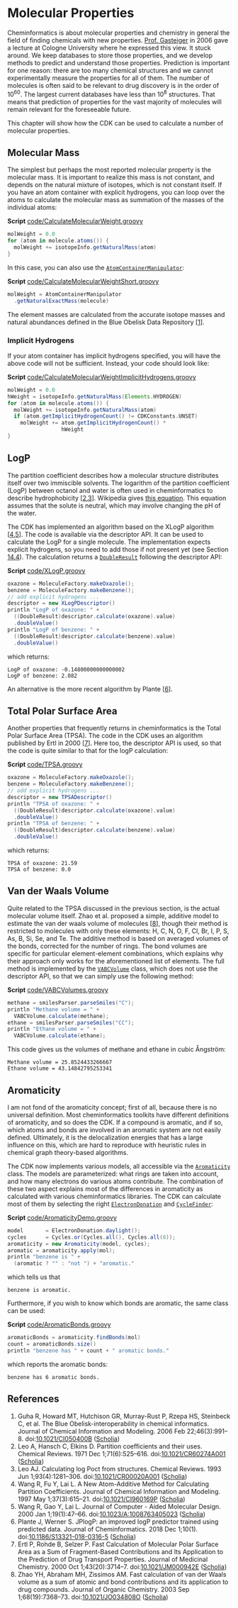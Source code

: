 # Molecular Properties

Cheminformatics is about molecular properties and chemistry in general the field
of finding chemicals with new properties. [Prof. Gasteiger](https://tools.wmflabs.org/scholia/author/Q109081)
in 2006 gave a lecture at Cologne University where he expressed this view. It stuck around. We keep
databases to store those properties, and we develop methods to predict and understand
those properties. Prediction is important for one reason: there are too many
chemical structures and we cannot experimentally measure the properties for all
of them. The number of molecules is often said to be relevant to drug discovery is in
the order of 10<sup>60</sup>. The largest current databases have less than 10<sup>8</sup>
structures. That means that prediction of properties for the vast majority
of molecules will remain relevant for the foreseeable future.

This chapter will show how the CDK can be used to calculate a number of molecular
properties.

## Molecular Mass

The simplest but perhaps the most reported molecular property is the <a name="tp1">molecular mass</a>.
It is important to realize this mass is not constant, and depends on the natural
mixture of isotopes, which is not constant itself. If you have an atom container
with explicit hydrogens, you can loop over the atoms to calculate the molecular
mass as summation of the masses of the individual atoms:

**Script** [code/CalculateMolecularWeight.groovy](code/CalculateMolecularWeight.code.md)
```groovy
molWeight = 0.0
for (atom in molecule.atoms()) {
  molWeight += isotopeInfo.getNaturalMass(atom)
}
```

In this case, you can also use the [`AtomContainerManipulator`](http://cdk.github.io/cdk/latest/docs/api/org/openscience/cdk/tools/manipulator/AtomContainerManipulator.html):

**Script** [code/CalculateMolecularWeightShort.groovy](code/CalculateMolecularWeightShort.code.md)
```groovy
molWeight = AtomContainerManipulator
  .getNaturalExactMass(molecule)
```

The element masses are calculated from the accurate isotope masses and natural
abundances defined in the Blue Obelisk Data Repository [<a href="#citeref1">1</a>].

### Implicit Hydrogens

If your atom container has <a name="tp2">implicit hydrogens</a> specified, you will have the above
code will not be sufficient. Instead, your code should look like:

**Script** [code/CalculateMolecularWeightImplicitHydrogens.groovy](code/CalculateMolecularWeightImplicitHydrogens.code.md)
```groovy
molWeight = 0.0
hWeight = isotopeInfo.getNaturalMass(Elements.HYDROGEN)
for (atom in molecule.atoms()) {
  molWeight += isotopeInfo.getNaturalMass(atom)
  if (atom.getImplicitHydrogenCount() != CDKConstants.UNSET)
    molWeight += atom.getImplicitHydrogenCount() *
                 hWeight
}
```


<a name="sec:properties:logp"></a>
## LogP

The <a name="tp3">partition coefficient</a> describes how a molecular structure distributes
itself over two immiscible solvents. The logarithm of the partition coefficient (<a name="tp4">LogP</a>) between
octanol and water is often used in cheminformatics to describe hydrophobicity [<a href="#citeref2">2</a>,<a href="#citeref3">3</a>].
Wikipedia gives [this equation](http://en.wikipedia.org/wiki/Partition_coefficient).
This equation assumes that the solute is neutral, which may involve changing the pH of the water.

The CDK has implemented an algorithm based on the <a name="tp5">XLogP</a> algorithm [<a href="#citeref4">4</a>,<a href="#citeref5">5</a>]. The
code is available via the descriptor API. It can be used to calculate the LogP for a single
molecule. The implementation expects explicit hydrogens, so you need to add those if not
present yet (see Section [14.4](missing.md#sec:missinghydrogens)). The calculation returns a [`DoubleResult`](http://cdk.github.io/cdk/latest/docs/api/org/openscience/cdk/qsar/result/DoubleResult.html)
following the descriptor API:

**Script** [code/XLogP.groovy](code/XLogP.code.md)
```groovy
oxazone = MoleculeFactory.makeOxazole();
benzene = MoleculeFactory.makeBenzene();
// add explicit hydrogens ...
descriptor = new XLogPDescriptor()
println "LogP of oxazone: " +
  ((DoubleResult)descriptor.calculate(oxazone).value)
  .doubleValue()
println "LogP of benzene: " +
  ((DoubleResult)descriptor.calculate(benzene).value)
  .doubleValue()
```

which returns:

```plain
LogP of oxazone: -0.14800000000000002
LogP of benzene: 2.082
```

An alternative is the more recent algorithm by Plante [<a href="#citeref6">6</a>].

<a name="sec:tpsa"></a>
## Total Polar Surface Area

Another properties that frequently returns in cheminformatics is the <a name="tp6">Total Polar Surface Area</a>
(<a name="tp7">TPSA</a>). The code in the CDK uses an algorithm published by Ertl in 2000 [<a href="#citeref7">7</a>].
Here too, the descriptor API is used, so that the code is quite similar to that for the logP
calculation:

**Script** [code/TPSA.groovy](code/TPSA.code.md)
```groovy
oxazone = MoleculeFactory.makeOxazole();
benzene = MoleculeFactory.makeBenzene();
// add explicit hydrogens ...
descriptor = new TPSADescriptor()
println "TPSA of oxazone: " +
  ((DoubleResult)descriptor.calculate(oxazone).value)
  .doubleValue()
println "TPSA of benzene: " +
  ((DoubleResult)descriptor.calculate(benzene).value)
  .doubleValue()
```

which returns:

```plain
TPSA of oxazone: 21.59
TPSA of benzene: 0.0
```


## Van der Waals Volume

Quite related to the TPSA discussed in the previous section, is the actual <a name="tp8">molecular volume</a>
itself. Zhao et al. proposed a simple, additive model to estimate the <a name="tp9">van der waals volume</a>
of molecules [<a href="#citeref8">8</a>], though their method is restricted to molecules with only these elements:
H, C, N, O, F, Cl, Br, I, P, S, As, B, Si, Se, and Te. The additive method is based on averaged
volumes of the bonds, corrected for the number of rings. The bond volumes are specific for
particular element-element combinations, which explains why their approach only works for the
aforementioned list of elements. The full method is implemented by the [`VABCVolume`](http://cdk.github.io/cdk/latest/docs/api/org/openscience/cdk/geometry/volume/VABCVolume.html) class,
which does not use the descriptor API, so that we can simply use the following method:

**Script** [code/VABCVolumes.groovy](code/VABCVolumes.code.md)
```groovy
methane = smilesParser.parseSmiles("C");
println "Methane volume = " +
  VABCVolume.calculate(methane);
ethane = smilesParser.parseSmiles("CC");
println "Ethane volume = " +
  VABCVolume.calculate(ethane);
```

This code gives us the volumes of methane and ethane in cubic Ångström:

```plain
Methane volume = 25.8524433266667
Ethane volume = 43.14842795253341
```


<a name="sec:aromaticity"></a>
## Aromaticity

I am not fond of the <a name="tp10">aromaticity</a> concept; first of all, because there is no universal definition.
Most cheminformatics toolkits have different definitions of aromaticity, and so does the CDK.
If a compound is aromatic, and if so, which atoms and bonds are involved in an aromatic system
are not easily defined. Ultimately, it is the delocalization energies that has a large influence
on this, which are hard to reproduce with heuristic rules in chemical graph theory-based
algorithms.

The CDK now implements various models, all accessible via the [`Aromaticity`](http://cdk.github.io/cdk/latest/docs/api/org/openscience/cdk/aromaticity/Aromaticity.html) class.
The models are parameterized: what rings are taken into account, and how many electrons do
various atoms contribute. The combination of these two aspect explains most of the differences
in aromaticity as calculated with various cheminformatics libraries. The CDK can calculate
most of them by selecting the right [`ElectronDonation`](http://cdk.github.io/cdk/latest/docs/api/org/openscience/cdk/aromaticity/ElectronDonation.html) and [`CycleFinder`](http://cdk.github.io/cdk/latest/docs/api/org/openscience/cdk/graph/CycleFinder.html):

**Script** [code/AromaticityDemo.groovy](code/AromaticityDemo.code.md)
```groovy
model       = ElectronDonation.daylight();
cycles      = Cycles.or(Cycles.all(), Cycles.all(6));
aromaticity = new Aromaticity(model, cycles);
aromatic = aromaticity.apply(mol);
println "benzene is " +
  (aromatic ? "" : "not ") + "aromatic."
```

which tells us that

```plain
benzene is aromatic.
```

Furthermore, if you wish to know which bonds are aromatic, the same class can be used:

**Script** [code/AromaticBonds.groovy](code/AromaticBonds.code.md)
```groovy
aromaticBonds = aromaticity.findBonds(mol)
count = aromaticBonds.size()
println "benzene has " + count + " aromatic bonds."
```

which reports the aromatic bonds:

```plain
benzene has 6 aromatic bonds.
```


## References

1. <a name="citeref1"></a>Guha R, Howard MT, Hutchison GR, Murray-Rust P, Rzepa HS, Steinbeck C, et al. The Blue Obelisk-interoperability in chemical informatics. Journal of Chemical Information and Modeling. 2006 Feb 22;46(3):991–8.  doi:[10.1021/CI050400B](https://doi.org/10.1021/CI050400B) ([Scholia](https://tools.wmflabs.org/scholia/doi/10.1021/CI050400B))
2. <a name="citeref2"></a>Leo A, Hansch C, Elkins D. Partition coefficients and their uses. Chemical Reviews. 1971 Dec 1;71(6):525–616.  doi:[10.1021/CR60274A001](https://doi.org/10.1021/CR60274A001) ([Scholia](https://tools.wmflabs.org/scholia/doi/10.1021/CR60274A001))
3. <a name="citeref3"></a>Leo AJ. Calculating log Poct from structures. Chemical Reviews. 1993 Jun 1;93(4):1281–306.  doi:[10.1021/CR00020A001](https://doi.org/10.1021/CR00020A001) ([Scholia](https://tools.wmflabs.org/scholia/doi/10.1021/CR00020A001))
4. <a name="citeref4"></a>Wang R, Fu Y, Lai L. A New Atom-Additive Method for Calculating Partition Coefficients. Journal of Chemical Information and Modeling. 1997 May 1;37(3):615–21.  doi:[10.1021/CI960169P](https://doi.org/10.1021/CI960169P) ([Scholia](https://tools.wmflabs.org/scholia/doi/10.1021/CI960169P))
5. <a name="citeref5"></a>Wang R, Gao Y, Lai L. Journal of Computer - Aided Molecular Design. 2000 Jan 1;19(1):47–66.  doi:[10.1023/A:1008763405023](https://doi.org/10.1023/A:1008763405023) ([Scholia](https://tools.wmflabs.org/scholia/doi/10.1023/A:1008763405023))
6. <a name="citeref6"></a>Plante J, Werner S. JPlogP: an improved logP predictor trained using predicted data. Journal of Cheminformatics. 2018 Dec 1;10(1).  doi:[10.1186/S13321-018-0316-5](https://doi.org/10.1186/S13321-018-0316-5) ([Scholia](https://tools.wmflabs.org/scholia/doi/10.1186/S13321-018-0316-5))
7. <a name="citeref7"></a>Ertl P, Rohde B, Selzer P. Fast Calculation of Molecular Polar Surface Area as a Sum of Fragment-Based Contributions and Its Application to the Prediction of Drug Transport Properties. Journal of Medicinal Chemistry. 2000 Oct 1;43(20):3714–7.  doi:[10.1021/JM000942E](https://doi.org/10.1021/JM000942E) ([Scholia](https://tools.wmflabs.org/scholia/doi/10.1021/JM000942E))
8. <a name="citeref8"></a>Zhao YH, Abraham MH, Zissimos AM. Fast calculation of van der Waals volume as a sum of atomic and bond contributions and its application to drug compounds. Journal of Organic Chemistry. 2003 Sep 1;68(19):7368–73.  doi:[10.1021/JO034808O](https://doi.org/10.1021/JO034808O) ([Scholia](https://tools.wmflabs.org/scholia/doi/10.1021/JO034808O))


